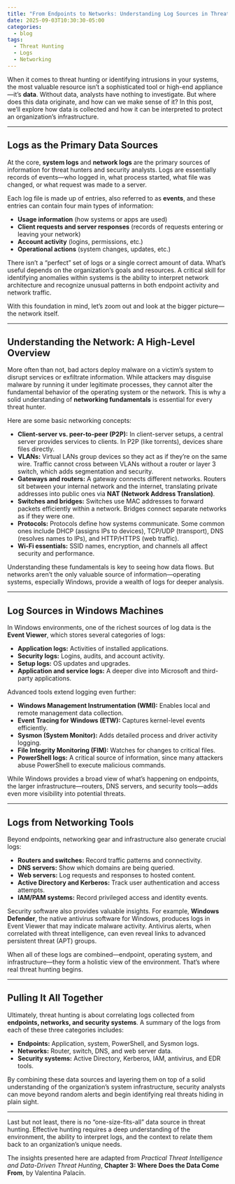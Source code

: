 ```yaml
---
title: "From Endpoints to Networks: Understanding Log Sources in Threat Hunting"
date: 2025-09-03T10:30:30-05:00
categories:
  - blog
tags:
  - Threat Hunting
  - Logs
  - Networking
---
```

When it comes to threat hunting or identifying intrusions in your systems, the most valuable resource isn’t a sophisticated tool or high-end appliance—it’s **data**. Without data, analysts have nothing to investigate. But where does this data originate, and how can we make sense of it? In this post, we’ll explore how data is collected and how it can be interpreted to protect an organization’s infrastructure.  

---

## Logs as the Primary Data Sources

At the core, **system logs** and **network logs** are the primary sources of information for threat hunters and security analysts. Logs are essentially records of events—who logged in, what process started, what file was changed, or what request was made to a server.  

Each log file is made up of entries, also referred to as **events**, and these entries can contain four main types of information:  

- **Usage information** (how systems or apps are used)  
- **Client requests and server responses** (records of requests entering or leaving your network)  
- **Account activity** (logins, permissions, etc.)  
- **Operational actions** (system changes, updates, etc.)  

There isn’t a “perfect” set of logs or a single correct amount of data. What’s useful depends on the organization’s goals and resources. A critical skill for identifying anomalies within systems is the ability to interpret network architecture and recognize unusual patterns in both endpoint activity and network traffic.  

With this foundation in mind, let’s zoom out and look at the bigger picture—the network itself.  

---

## Understanding the Network: A High-Level Overview

More often than not, bad actors deploy malware on a victim’s system to disrupt services or exfiltrate information. While attackers may disguise malware by running it under legitimate processes, they cannot alter the fundamental behavior of the operating system or the network. This is why a solid understanding of **networking fundamentals** is essential for every threat hunter.  

Here are some basic networking concepts:  

- **Client-server vs. peer-to-peer (P2P):** In client-server setups, a central server provides services to clients. In P2P (like torrents), devices share files directly.  
- **VLANs:** Virtual LANs group devices so they act as if they’re on the same wire. Traffic cannot cross between VLANs without a router or layer 3 switch, which adds segmentation and security.  
- **Gateways and routers:** A gateway connects different networks. Routers sit between your internal network and the internet, translating private addresses into public ones via **NAT (Network Address Translation)**.  
- **Switches and bridges:** Switches use MAC addresses to forward packets efficiently within a network. Bridges connect separate networks as if they were one.  
- **Protocols:** Protocols define how systems communicate. Some common ones include DHCP (assigns IPs to devices), TCP/UDP (transport), DNS (resolves names to IPs), and HTTP/HTTPS (web traffic).  
- **Wi-Fi essentials:** SSID names, encryption, and channels all affect security and performance.  

Understanding these fundamentals is key to seeing how data flows. But networks aren’t the only valuable source of information—operating systems, especially Windows, provide a wealth of logs for deeper analysis.  

---

## Log Sources in Windows Machines

In Windows environments, one of the richest sources of log data is the **Event Viewer**, which stores several categories of logs:  

- **Application logs:** Activities of installed applications.  
- **Security logs:** Logins, audits, and account activity.  
- **Setup logs:** OS updates and upgrades.  
- **Application and service logs:** A deeper dive into Microsoft and third-party applications.  

Advanced tools extend logging even further:  

- **Windows Management Instrumentation (WMI):** Enables local and remote management data collection.  
- **Event Tracing for Windows (ETW):** Captures kernel-level events efficiently.  
- **Sysmon (System Monitor):** Adds detailed process and driver activity logging.  
- **File Integrity Monitoring (FIM):** Watches for changes to critical files.  
- **PowerShell logs:** A critical source of information, since many attackers abuse PowerShell to execute malicious commands.  

While Windows provides a broad view of what’s happening on endpoints, the larger infrastructure—routers, DNS servers, and security tools—adds even more visibility into potential threats.  

---

## Logs from Networking Tools

Beyond endpoints, networking gear and infrastructure also generate crucial logs:  

- **Routers and switches:** Record traffic patterns and connectivity.  
- **DNS servers:** Show which domains are being queried.  
- **Web servers:** Log requests and responses to hosted content.  
- **Active Directory and Kerberos:** Track user authentication and access attempts.  
- **IAM/PAM systems:** Record privileged access and identity events.  

Security software also provides valuable insights. For example, **Windows Defender**, the native antivirus software for Windows, produces logs in Event Viewer that may indicate malware activity. Antivirus alerts, when correlated with threat intelligence, can even reveal links to advanced persistent threat (APT) groups.  

When all of these logs are combined—endpoint, operating system, and infrastructure—they form a holistic view of the environment. That’s where real threat hunting begins.  

---

## Pulling It All Together

Ultimately, threat hunting is about correlating logs collected from **endpoints, networks, and security systems**. A summary of the logs from each of these three categories includes:  

- **Endpoints:** Application, system, PowerShell, and Sysmon logs.  
- **Networks:** Router, switch, DNS, and web server data.  
- **Security systems:** Active Directory, Kerberos, IAM, antivirus, and EDR tools.  

By combining these data sources and layering them on top of a solid understanding of the organization’s system infrastructure, security analysts can move beyond random alerts and begin identifying real threats hiding in plain sight.  

---

Last but not least, there is no “one-size-fits-all” data source in threat hunting. Effective hunting requires a deep understanding of the environment, the ability to interpret logs, and the context to relate them back to an organization’s unique needs.  

The insights presented here are adapted from _Practical Threat Intelligence and Data-Driven Threat Hunting_, **Chapter 3: Where Does the Data Come From**, by Valentina Palacín.  
